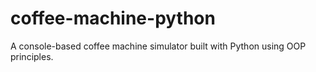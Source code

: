 # coffee-machine-python
A console-based coffee machine simulator built with Python using OOP principles.
